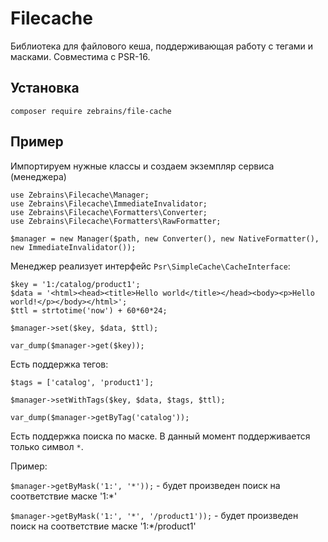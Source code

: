 # Filecache

Библиотека для файлового кеша, поддерживающая работу с тегами и масками. Совместима с PSR-16.

## Установка

`composer require zebrains/file-cache`

## Пример

Импортируем нужные классы и создаем экземпляр сервиса (менеджера)
```
use Zebrains\Filecache\Manager;
use Zebrains\Filecache\ImmediateInvalidator;
use Zebrains\Filecache\Formatters\Converter;
use Zebrains\Filecache\Formatters\RawFormatter;

$manager = new Manager($path, new Converter(), new NativeFormatter(), new ImmediateInvalidator());
```

Менеджер реализует интерфейс `Psr\SimpleCache\CacheInterface`:
```
$key = '1:/catalog/product1';
$data = '<html><head><title>Hello world</title></head><body><p>Hello world!</p></body></html>';
$ttl = strtotime('now') + 60*60*24;

$manager->set($key, $data, $ttl);

var_dump($manager->get($key));
```

Есть поддержка тегов:
```
$tags = ['catalog', 'product1'];

$manager->setWithTags($key, $data, $tags, $ttl);

var_dump($manager->getByTag('catalog'));
```

Есть поддержка поиска по маске. В данный момент поддерживается только символ `*`.

Пример:

`$manager->getByMask('1:', '*'));` - будет произведен поиск на соответствие маске '1:*'

`$manager->getByMask('1:', '*', '/product1'));` - будет произведен поиск на соответствие маске '1:*/product1'

